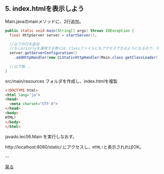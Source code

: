 ## 5. index.htmlを表示しよう

Main.javaのmainメソッドに、2行追加。

```java
public static void main(String[] args) throws IOException {
  final HttpServer server = startServer();

  //以下の行を追加
  //もしGrizzlyを運用する際には、Classファイルにもアクセスできるようになるので、ディレクトリを掘る
  server.getServerConfiguration()
    .addHttpHandler(new CLStaticHttpHandler(Main.class.getClassLoader(), "/"), "/static");
  
  //以下略...
}
```

src/main/resources フォルダを作成し、index.htmlを複製

```html
<!DOCTYPE html>
<html lang="ja">
<head>
  <meta charset="UTF-8">
</head>
<body>
HTML!
</body>
</html>
```

javado.lec06.Main を実行しなおす。

http://localhost:8080/static/ にアクセスし、`HTML!`と表示されればOK。

--

[戻る](../README.md)
